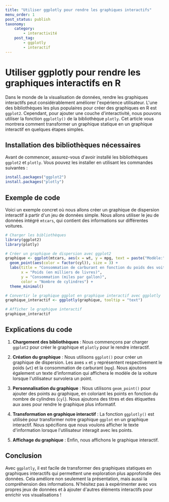 ```yaml
---
title: "Utiliser ggplotly pour rendre les graphiques interactifs"
menu_order: 1
post_status: publish
taxonomy:
    category:
        - interactivité
    post_tag:
        - ggplotly
        - interactif
---
```


# Utiliser ggplotly pour rendre les graphiques interactifs en R

Dans le monde de la visualisation de données, rendre les graphiques interactifs peut considérablement améliorer l'expérience utilisateur. L'une des bibliothèques les plus populaires pour créer des graphiques en R est `ggplot2`. Cependant, pour ajouter une couche d'interactivité, nous pouvons utiliser la fonction `ggplotly()` de la bibliothèque `plotly`. Cet article vous montrera comment transformer un graphique statique en un graphique interactif en quelques étapes simples.

## Installation des bibliothèques nécessaires

Avant de commencer, assurez-vous d'avoir installé les bibliothèques `ggplot2` et `plotly`. Vous pouvez les installer en utilisant les commandes suivantes :

```R
install.packages("ggplot2")
install.packages("plotly")
```

## Exemple de code

Voici un exemple concret où nous allons créer un graphique de dispersion interactif à partir d'un jeu de données simple. Nous allons utiliser le jeu de données intégré `mtcars`, qui contient des informations sur différentes voitures.

```R
# Charger les bibliothèques
library(ggplot2)
library(plotly)

# Créer un graphique de dispersion avec ggplot2
graphique <- ggplot(mtcars, aes(x = wt, y = mpg, text = paste("Modèle:", rownames(mtcars)))) +
  geom_point(aes(color = factor(cyl)), size = 3) +
  labs(title = "Consommation de carburant en fonction du poids des voitures",
       x = "Poids (en milliers de livres)",
       y = "Consommation (miles par gallon)",
       color = "Nombre de cylindres") +
  theme_minimal()

# Convertir le graphique ggplot en graphique interactif avec ggplotly
graphique_interactif <- ggplotly(graphique, tooltip = "text")

# Afficher le graphique interactif
graphique_interactif
```

## Explications du code

1. **Chargement des bibliothèques** : Nous commençons par charger `ggplot2` pour créer le graphique et `plotly` pour le rendre interactif.

2. **Création du graphique** : Nous utilisons `ggplot()` pour créer un graphique de dispersion. Les axes `x` et `y` représentent respectivement le poids (`wt`) et la consommation de carburant (`mpg`). Nous ajoutons également un texte d'information qui affichera le modèle de la voiture lorsque l'utilisateur survolera un point.

3. **Personnalisation du graphique** : Nous utilisons `geom_point()` pour ajouter des points au graphique, en coloriant les points en fonction du nombre de cylindres (`cyl`). Nous ajoutons des titres et des étiquettes aux axes pour rendre le graphique plus informatif.

4. **Transformation en graphique interactif** : La fonction `ggplotly()` est utilisée pour transformer notre graphique `ggplot` en un graphique interactif. Nous spécifions que nous voulons afficher le texte d'information lorsque l'utilisateur interagit avec les points.

5. **Affichage du graphique** : Enfin, nous affichons le graphique interactif.

## Conclusion

Avec `ggplotly`, il est facile de transformer des graphiques statiques en graphiques interactifs qui permettent une exploration plus approfondie des données. Cela améliore non seulement la présentation, mais aussi la compréhension des informations. N'hésitez pas à expérimenter avec vos propres jeux de données et à ajouter d'autres éléments interactifs pour enrichir vos visualisations !


